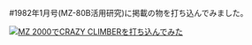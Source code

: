 #1982年1月号(MZ-80B活用研究)に掲載の物を打ち込んでみました。

[![MZ 2000でCRAZY CLIMBERを打ち込んでみた](https://img.youtube.com/vi/PPYIgssLKJQ/0.jpg)](https://www.youtube.com/watch?v=PPYIgssLKJQ)
